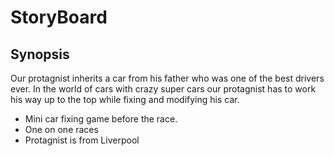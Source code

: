 # StoryBoard
## Synopsis
Our protagnist inherits a car from his father who was one of the best drivers ever.
In the world of cars with crazy super cars our protagnist has to work his way up
to the top while fixing and modifying his car. 
* Mini car fixing game before the race.
* One on one races 
* Protagnist is from Liverpool